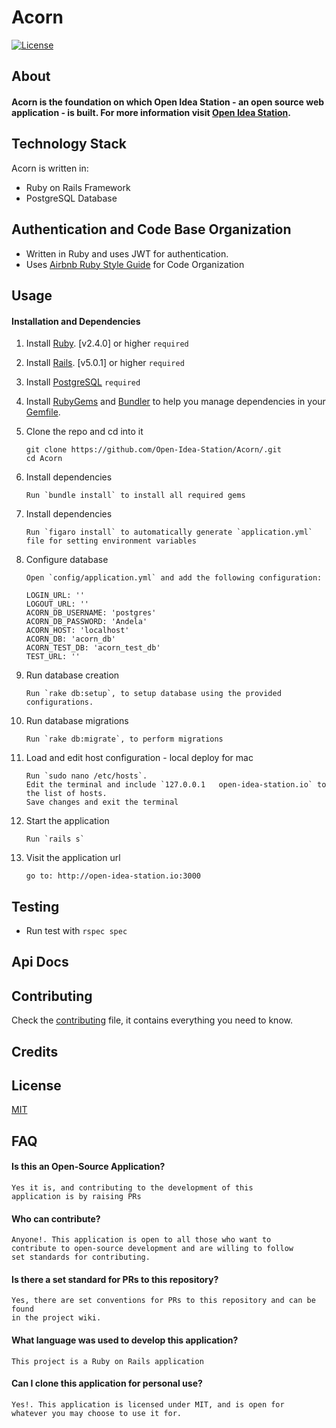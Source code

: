 # Acorn

[![License](http://img.shields.io/badge/license-MIT-blue.svg?style=flat-square)](http://opensource.org/licenses/MIT)

## About
#### Acorn is the foundation on which Open Idea Station - an open source web application - is built. For more information visit [Open Idea Station](https://open-idea-station.io).

## Technology Stack
Acorn is written in:
  - Ruby on Rails Framework
  - PostgreSQL Database

## Authentication and Code Base Organization
  - Written in Ruby and uses JWT for authentication.  
  - Uses [Airbnb Ruby Style Guide](https://github.com/airbnb/ruby) for Code Organization

## Usage

#### Installation and Dependencies

1. Install [Ruby](https://www.ruby-lang.org). [v2.4.0] or higher `required`

2. Install [Rails](http://rubyonrails.org/). [v5.0.1] or higher `required`

3. Install [PostgreSQL](https://www.postgresql.org/download/) `required`

4. Install [RubyGems](https://rubygems.org/) and [Bundler](http://bundler.io/) to help you manage dependencies in your [Gemfile](Gemfile).

5. Clone the repo and cd into it

    ```
    git clone https://github.com/Open-Idea-Station/Acorn/.git
    cd Acorn
    ```

6. Install dependencies

    ```
    Run `bundle install` to install all required gems
    ```

6. Install dependencies

    ```
    Run `figaro install` to automatically generate `application.yml`
    file for setting environment variables
    ```
    
7. Configure database

    ```
    Open `config/application.yml` and add the following configuration:
    
    LOGIN_URL: ''
    LOGOUT_URL: ''
    ACORN_DB_USERNAME: 'postgres'
    ACORN_DB_PASSWORD: 'Andela'
    ACORN_HOST: 'localhost'
    ACORN_DB: 'acorn_db'
    ACORN_TEST_DB: 'acorn_test_db'
    TEST_URL: ''
    ```

8. Run database creation

    ```
    Run `rake db:setup`, to setup database using the provided
    configurations.
    ```

8. Run database migrations

    ```
    Run `rake db:migrate`, to perform migrations
    ```

9. Load and edit host configuration - local deploy for mac

    ```
    Run `sudo nano /etc/hosts`. 
    Edit the terminal and include `127.0.0.1   open-idea-station.io` to the list of hosts.
    Save changes and exit the terminal
    ```

8. Start the application

    ```
    Run `rails s`
    ```

8. Visit the application url

    ```
    go to: http://open-idea-station.io:3000
    ```
## Testing
- Run test with `rspec spec`

## Api Docs

## Contributing
Check the [contributing](contributing.md) file, it contains everything you need to know.

## Credits

## License
[MIT](https://github.com/Open-Idea-Station/Acorn/blob/develop/LICENSE)

## FAQ
#### Is this an Open-Source Application?


    Yes it is, and contributing to the development of this
    application is by raising PRs
    

#### Who can contribute?

    Anyone!. This application is open to all those who want to
    contribute to open-source development and are willing to follow
    set standards for contributing.
    
#### Is there a set standard for PRs to this repository?

    Yes, there are set conventions for PRs to this repository and can be found
    in the project wiki.
    
#### What language was used to develop this application?

    This project is a Ruby on Rails application
    
#### Can I clone this application for personal use?

    Yes!. This application is licensed under MIT, and is open for
    whatever you may choose to use it for.
    
